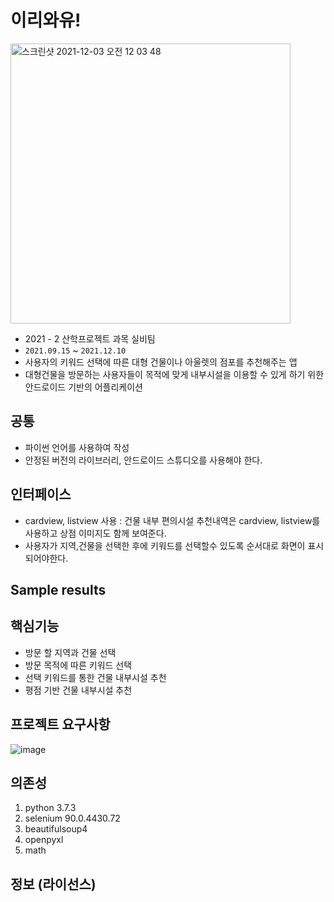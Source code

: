 # 이리와유!  
<img width="448" alt="스크린샷 2021-12-03 오전 12 03 48" src="https://user-images.githubusercontent.com/62468086/144447607-cf8b6cd1-e32c-41db-819b-bf898e07438f.png">


- 2021 - 2 산학프로젝트 과목 실비팀  
- `2021.09.15` ~ `2021.12.10`
- 사용자의 키워드 선택에 따른 대형 건물이나 아울렛의 점포를 추천해주는 앱 
- 대형건물을 방문하는 사용자들이 목적에 맞게 내부시설을 이용할 수 있게 하기 위한 안드로이드 기반의 어플리케이션
## 공통
- 파이썬 언어를 사용하여 작성
- 안정된 버전의 라이브러리, 안드로이드 스튜디오를 사용해야 한다.

## 인터페이스
- cardview, listview 사용 : 건물 내부 편의시설 추천내역은 cardview, listview를 사용하고 상점 이미지도 함께 보여준다.
- 사용자가 지역,건물을 선택한 후에 키워드를 선택할수 있도록 순서대로 화면이 표시되어야한다.
## Sample results


## 핵심기능
- 방문 할 지역과 건물 선택
- 방문 목적에 따른 키워드 선택   
- 선택 키워드를 통한 건물 내부시설 추천   
- 평점 기반 건물 내부시설 추천
## 프로젝트 요구사항
![image](https://user-images.githubusercontent.com/75787973/145669165-17eb0e61-2a94-4148-b6f4-35f7ce80b619.png)

## 의존성
1. python 3.7.3
2. selenium 90.0.4430.72
3. beautifulsoup4
5. openpyxl 
6. math

## 정보 (라이선스)
